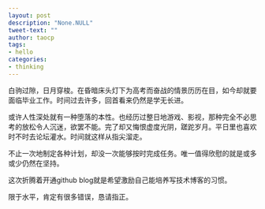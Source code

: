 ```yaml
---
layout: post
description: "None.NULL"
tweet-text: ""
author: taocp
tags:
- hello
categories:
- thinking
---
```


白驹过隙，日月穿梭。在昏暗床头灯下为高考而奋战的情景历历在目，如今却就要面临毕业工作。时间过去许多，回首看来仍然是学无长进。

或许人性深处就有一种堕落的本性。也经历过整日地游戏、影视，那种完全不必思考的放松令人沉迷，欲罢不能。完了却又悔恨虚度光阴，蹉跎岁月。平日里也喜欢时不时去论坛灌水。时间就这样从指尖溜走。

<!-- 拖延症？ -->
不止一次地制定各种计划，却没一次能够按时完成任务。唯一值得欣慰的就是或多或少仍然在坚持。

这次折腾着开通github blog就是希望激励自己能培养写技术博客的习惯。

限于水平，肯定有很多错误，恳请指正。
